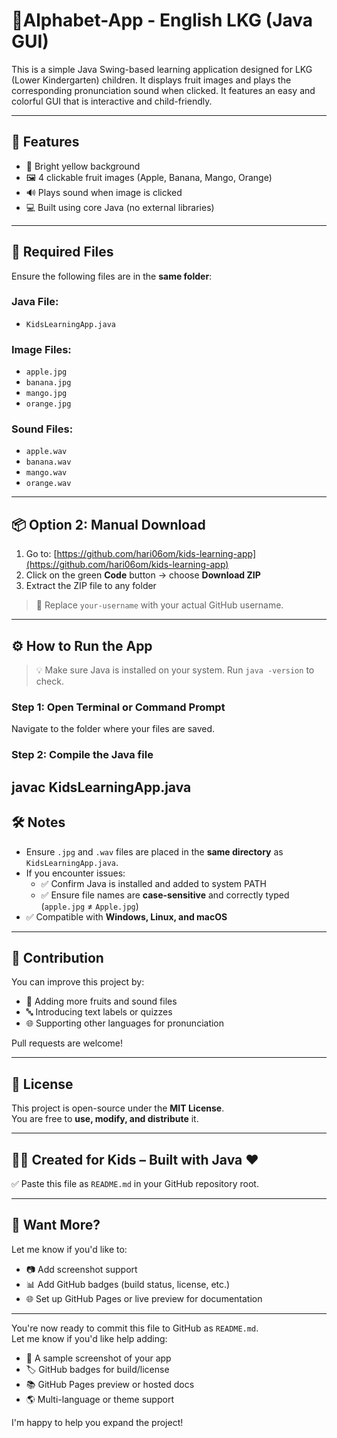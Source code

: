# 🍎Alphabet-App  - English LKG (Java GUI)

This is a simple Java Swing-based learning application designed for LKG (Lower Kindergarten) children. It displays fruit images and plays the corresponding pronunciation sound when clicked. It features an easy and colorful GUI that is interactive and child-friendly.

---

## 🧒 Features

- 🎨 Bright yellow background
- 🖼️ 4 clickable fruit images (Apple, Banana, Mango, Orange)
- 🔊 Plays sound when image is clicked
- 💻 Built using core Java (no external libraries)

---

## 📂 Required Files

Ensure the following files are in the **same folder**:

### Java File:
- `KidsLearningApp.java`

### Image Files:
- `apple.jpg`
- `banana.jpg`
- `mango.jpg`
- `orange.jpg`

### Sound Files:
- `apple.wav`
- `banana.wav`
- `mango.wav`
- `orange.wav`

---

## 📦 Option 2: Manual Download

1. Go to: [https://github.com/hari06om/kids-learning-app](https://github.com/hari06om/kids-learning-app)
2. Click on the green **Code** button → choose **Download ZIP**
3. Extract the ZIP file to any folder

> 🔁 Replace `your-username` with your actual GitHub username.

---

## ⚙️ How to Run the App

> 💡 Make sure Java is installed on your system. Run `java -version` to check.

### Step 1: Open Terminal or Command Prompt  
Navigate to the folder where your files are saved.

### Step 2: Compile the Java file


## javac KidsLearningApp.java

## 🛠️ Notes

- Ensure `.jpg` and `.wav` files are placed in the **same directory** as `KidsLearningApp.java`.
- If you encounter issues:
  - ✅ Confirm Java is installed and added to system PATH
  - ✅ Ensure file names are **case-sensitive** and correctly typed (`apple.jpg` ≠ `Apple.jpg`)
- ✅ Compatible with **Windows, Linux, and macOS**

---

## 🙌 Contribution

You can improve this project by:

- 🍉 Adding more fruits and sound files
- 🔤 Introducing text labels or quizzes
- 🌐 Supporting other languages for pronunciation

Pull requests are welcome!

---

## 📄 License

This project is open-source under the **MIT License**.  
You are free to **use, modify, and distribute** it.

---

## 👨‍🏫 Created for Kids – Built with Java ❤️

✅ Paste this file as `README.md` in your GitHub repository root.

---

## 🚀 Want More?

Let me know if you'd like to:

- 📷 Add screenshot support
- 📊 Add GitHub badges (build status, license, etc.)
- 🌐 Set up GitHub Pages or live preview for documentation

---

You're now ready to commit this file to GitHub as `README.md`.  
Let me know if you'd like help adding:

- 🎯 A sample screenshot of your app  
- 🏷️ GitHub badges for build/license  
- 📚 GitHub Pages preview or hosted docs  
- 🌎 Multi-language or theme support  

I'm happy to help you expand the project!

